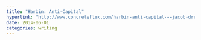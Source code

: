 ```yaml
---
title: "Harbin: Anti-Capital"
hyperlink: "http://www.concreteflux.com/harbin-anti-capital---jacob-dreyer.html"
date: 2014-06-01
categories: writing 
---
```


